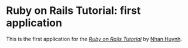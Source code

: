 # Ruby on Rails Tutorial: first application

This is the first application for the
[*Ruby on Rails Tutorial*](http://railstutorial.org/)
by [Nhan Huynh](http://nhanhuynh.com/).